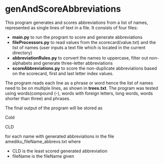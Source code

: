 # genAndScoreAbbreviations
This program generates and scores abbreviations from a list of names, represented as single lines of text in a file. It consists of four files: 
 - **main.py** to run the program to score and generate abbreviations
 -  **fileProcessors.py** to read values from the scorecard(value.txt) and the list of names (user inputs a text file which is located in the current directory)
 -  **abbreviationRules.py** to convert the names to uppercase, filter out non-alphabets and generate three-letter abbreviations
 -  **scoreAbbreviations.py** to score the non-duplicate abbreviations based on the scorecard, first and last letter index values.

The program reads each line as a phrase or word hence the list of names need to be on multiple lines, as shown in **trees.txt**.
The program was tested using words(compound (-), words with foreign letters, long words, words shorter than three) and phrases. 

The final output of the program will be stored as

Cold

CLD

for each name with generated abbreviations in the file amediku_fileName_abbrevs.txt where 
- CLD is the least scored generated abbreviation
- fileName is the fileName given
